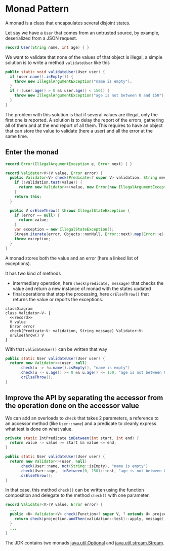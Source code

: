 # Monad Pattern

A monad is a class that encapsulates several disjoint states.

Let say we have a `User` that comes from an untrusted source, by example, deserialized from a JSON request.

```java
record User(String name, int age) { }
```

We want to validate that none of the values of that object is illegal,
a simple solution is to write a method `validateUser` like this

```java
public static void validateUser(User user) {
  if (user.name().isEmpty()) {
    throw new IllegalArgumentException("name is empty");
  }
  if (!(user.age() > 0 && user.age() < 150)) {
    throw new IllegalArgumentException("age is not between 0 and 150");
  }
}
```

The problem with this solution is that if several values are illegal, only the first one is reported.
A solution is to delay the report of the errors, gathering all of them and at the end report of all them.
This requires to have an object that can store the value to validate (here a user) and all the error at
the same time.

## Enter the monad

```java
record Error(IllegalArgumentException e, Error next) { }

record Validator<V>(V value, Error error) {
  public Validator<V> check(Predicate<? super V> validation, String message) {
    if (!validation.test(value)) {
      return new Validator<>(value, new Error(new IllegalArgumentException(message), error));
    }
    return this;
  }

  public V orElseThrow() throws IllegalStateException {
    if (error == null) {
      return value;
    }
    var exception = new IllegalStateException();
    Stream.iterate(error, Objects::nonNull, Error::next).map(Error::e).forEach(exception::addSuppressed);
    throw exception;
  }
}
```

A monad stores both the value and an error (here a linked list of exceptions).

It has two kind of methods

- intermediary operation, here `check(predicate, message)` that checks the value and return a new instance of monad
  with the states updated
- final operations that stop the processing, here `orElseThrow()` that returns the value or reports the exceptions.

```mermaid
classDiagram
class Validator~V~ {
  <<record>>
  V value
  Error error
  check(Predicate~V~ validation, String message) Validator~V~
  orElseThrow() V
}
```

With that `validateUser()` can be written that way

```java
public static User validateUser(User user) {
  return new Validator<>(user, null)
      .check(u -> !u.name().isEmpty(), "name is empty")
      .check(u -> u.age() >= 0 && u.age() <= 150, "age is not between 0 and 150")
      .orElseThrow();
}
```

## Improve the API by separating the accessor from the operation done on the accessor value

We can add an overloads to `check` that takes 2 parameters, a reference to an accessor method (like `User::name`) and
a predicate to cleanly express what test is done on what value.

```java
private static IntPredicate inBetween(int start, int end) {
  return value -> value >= start && value <= end;
}

public static User validateUser(User user) {
  return new Validator<>(user, null)
      .check(User::name, not(String::isEmpty), "name is empty")
      .check(User::age,  inBetween(0, 150)::test, "age is not between 0 and 150")
      .orElseThrow();
}
```

In that case, this method `check()` can be written using the function composition and delegate to
the method `check()` with one parameter.

```java
record Validator<V>(V value, Error error) {
  ...
  public <U> Validator<V> check(Function<? super V, ? extends U> projection, Predicate<? super U> validation, String message) {
    return check(projection.andThen(validation::test)::apply, message);
  }
  ...
}
```

The JDK contains two monads
[java.util.Optional](https://docs.oracle.com/en/java/javase/17/docs/api/java.base/java/util/Optional.html) and
[java.util.stream.Stream](https://docs.oracle.com/en/java/javase/17/docs/api/java.base/java/util/stream/Stream.html).
